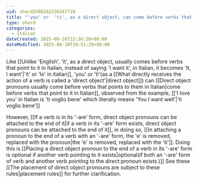 ```yaml
---
uid: shard2508262236267710
title: "'you' or  'ti', as a direct object, can come before verbs that point to it in Italian"
type: shard
categories:
  - italian
dateCreated: 2025-08-26T22:36:26+08:00
dateModified: 2025-08-30T19:51:29+08:00
---
```

Like [[Unlike 'English', 'it', as a direct object, usually comes before verbs that point to it in Italian, instead of saying 'I want it', in Italian, it becomes 'It, I want'|'it' or 'lo' in italian]], 'you' or 'ti'(as a [[What directly receives the action of a verb is called a 'direct object'|direct object]]) can [[Direct object pronouns usually come before verbs that points to them in Italian|come before verbs that point to it in Italian]], observed from the example, [['I love you' in Italian is 'ti voglio bene' which literally means 'You I want well'|'ti voglio bene']]

However, [[If a verb is in its '-are' form, direct object pronouns can be attached to the end of it|if a verb in its '-are' form exists, direct object pronouns can be attached to the end of it]], in doing so, [[In attaching a pronoun to the end of a verb with an '-are' form, the 'e' is removed, replaced with the pronoun|the 'e' is removed, replaced with the 'ti']]. Doing this is [[Placing a direct object pronoun to the end of a verb in its '-are' form is optional if another verb pointing to it exists|optional(if both an '-are' form of verb and another verb pointing to the direct pronoun exists.)]] See these [[The placement of direct object pronouns are subject to these rules|placement rules]] for further clarification. 